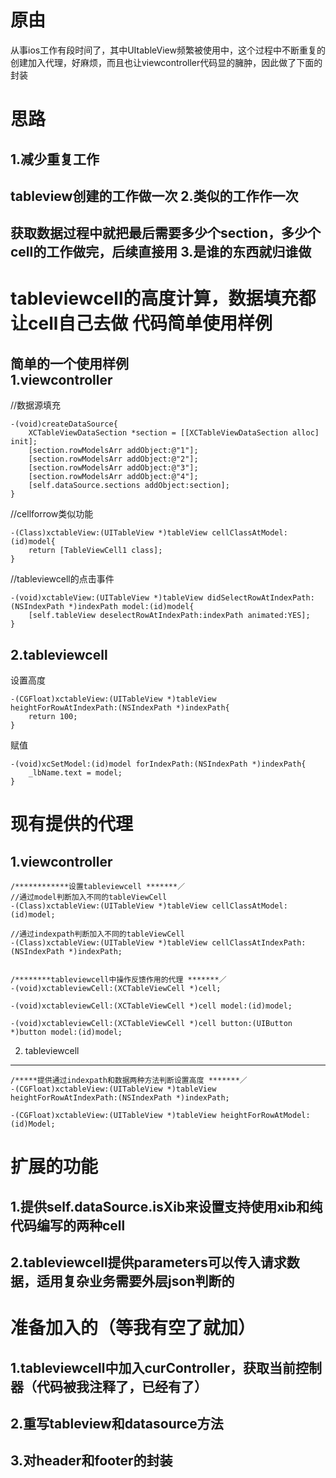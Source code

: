
原由
==== 
从事ios工作有段时间了，其中UItableView频繁被使用中，这个过程中不断重复的创建加入代理，好麻烦，而且也让viewcontroller代码显的臃肿，因此做了下面的封装

思路
==== 
1.减少重复工作
------- 
tableview创建的工作做一次
2.类似的工作作一次
------- 
获取数据过程中就把最后需要多少个section，多少个cell的工作做完，后续直接用
3.是谁的东西就归谁做
------- 
tableviewcell的高度计算，数据填充都让cell自己去做
代码简单使用样例
==== 
简单的一个使用样例</br>
1.viewcontroller
------- 
//数据源填充

```
-(void)createDataSource{
    XCTableViewDataSection *section = [[XCTableViewDataSection alloc] init];
    [section.rowModelsArr addObject:@"1"];
    [section.rowModelsArr addObject:@"2"];
    [section.rowModelsArr addObject:@"3"];
    [section.rowModelsArr addObject:@"4"];
    [self.dataSource.sections addObject:section];
}
```

//cellforrow类似功能

```
-(Class)xctableView:(UITableView *)tableView cellClassAtModel:(id)model{
    return [TableViewCell1 class];
}
```

//tableviewcell的点击事件

```
-(void)xctableView:(UITableView *)tableView didSelectRowAtIndexPath:(NSIndexPath *)indexPath model:(id)model{
    [self.tableView deselectRowAtIndexPath:indexPath animated:YES];
}
```
2.tableviewcell
------- 
设置高度

```
-(CGFloat)xctableView:(UITableView *)tableView heightForRowAtIndexPath:(NSIndexPath *)indexPath{
    return 100;
}
```
赋值

```
-(void)xcSetModel:(id)model forIndexPath:(NSIndexPath *)indexPath{
    _lbName.text = model;
}
```

现有提供的代理
==== 
1.viewcontroller
------- 
```
/************设置tableviewcell *******／
//通过model判断加入不同的tableViewCell
-(Class)xctableView:(UITableView *)tableView cellClassAtModel:(id)model;

//通过indexpath判断加入不同的tableViewCell
-(Class)xctableView:(UITableView *)tableView cellClassAtIndexPath:(NSIndexPath *)indexPath;


/********tableviewcell中操作反馈作用的代理 *******／
-(void)xctableviewCell:(XCTableViewCell *)cell;

-(void)xctableviewCell:(XCTableViewCell *)cell model:(id)model;

-(void)xctableviewCell:(XCTableViewCell *)cell button:(UIButton *)button model:(id)model;
```
2. tableviewcell
------- 
```
/*****提供通过indexpath和数据两种方法判断设置高度 *******／
-(CGFloat)xctableView:(UITableView *)tableView heightForRowAtIndexPath:(NSIndexPath *)indexPath;

-(CGFloat)xctableView:(UITableView *)tableView heightForRowAtModel:(id)Model;

```

扩展的功能
==== 
1.提供self.dataSource.isXib来设置支持使用xib和纯代码编写的两种cell
------- 
2.tableviewcell提供parameters可以传入请求数据，适用复杂业务需要外层json判断的
------- 

准备加入的（等我有空了就加）
====
1.tableviewcell中加入curController，获取当前控制器（代码被我注释了，已经有了）
------- 
2.重写tableview和datasource方法
------- 
3.对header和footer的封装
------- 
